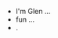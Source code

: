 - I'm Glen ...
- fun ...
- .

  
<!---
glenlgg/glenlgg is a ✨ special ✨ repository because its `README.md` (this file) appears on your GitHub profile.
You can click the Preview link to take a look at your changes.
--->
